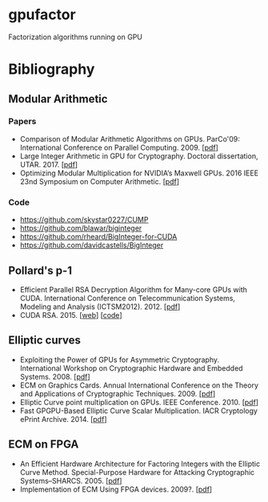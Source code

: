 # gpufactor
Factorization algorithms running on GPU
# Bibliography

## Modular Arithmetic

### Papers

- Comparison of Modular Arithmetic Algorithms on GPUs. ParCo'09: International Conference on Parallel Computing. 2009. [[pdf](https://hal-lirmm.ccsd.cnrs.fr/lirmm-00424288v2/document)]
- Large Integer Arithmetic in GPU for Cryptography. Doctoral dissertation, UTAR. 2017. [[pdf](http://eprints.utar.edu.my/2494/1/CS-2017-1401837-1.pdf)]
- Optimizing Modular Multiplication for NVIDIA’s Maxwell GPUs. 2016 IEEE 23nd Symposium on Computer Arithmetic. [[pdf](http://www.acsel-lab.com/arithmetic/arith23/data/1616a047.pdf)]


### Code

- https://github.com/skystar0227/CUMP
- https://github.com/blawar/biginteger
- https://github.com/rheard/BigInteger-for-CUDA
- https://github.com/davidcastells/BigInteger

## Pollard's p-1 

- Efficient Parallel RSA Decryption Algorithm for Many-core GPUs with CUDA. International Conference on Telecommunication Systems, Modeling and Analysis (ICTSM2012). 2012. [[pdf](http://dmatlack.github.io/cuda-rsa/reference/lin.pdf)]
- CUDA RSA. 2015. [[web](http://dmatlack.github.io/cuda-rsa/)] [[code](https://github.com/dmatlack/cuda-rsa)]

## Elliptic curves

- Exploiting the Power of GPUs for Asymmetric Cryptography. International Workshop on Cryptographic Hardware and Embedded Systems. 2008. [[pdf](https://link.springer.com/content/pdf/10.1007/978-3-540-85053-3_6.pdf)]
- ECM on Graphics Cards. Annual International Conference on the Theory and Applications of Cryptographic Techniques. 2009. [[pdf](https://eecm.cr.yp.to/gpuecm-20090127.pdf)]
- Elliptic Curve point multiplication on GPUs. IEEE Conference. 2010. [[pdf](https://hal.sorbonne-universite.fr/hal-01099281/document)]
- Fast GPGPU-Based Elliptic Curve Scalar Multiplication. IACR Cryptology ePrint Archive. 2014. [[pdf](https://eprint.iacr.org/2014/198.pdf)]

## ECM on FPGA 

- An Efficient Hardware Architecture for Factoring Integers with the Elliptic Curve Method. Special-Purpose Hardware for Attacking Cryptographic Systems–SHARCS. 2005. [[pdf](https://cr.yp.to/conferences/2005-sharcs/www.ruhr-uni-bochum.de/itsc/tanja/SHARCS/talks/ecm_paper.pdf)]
- Implementation of ECM Using FPGA devices. 2009?. [[pdf](https://ece.gmu.edu/coursewebpages/ECE/ECE646/F09/project/slides_2005/ECM_slides.pdf)]

